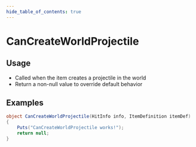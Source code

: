```yaml
---
hide_table_of_contents: true
---
```


# CanCreateWorldProjectile

## Usage

* Called when the item creates a projectile in the world
* Return a non-null value to override default behavior

## Examples

```csharp title=""
object CanCreateWorldProjectile(HitInfo info, ItemDefinition itemDef)
{
    Puts("CanCreateWorldProjectile works!");
    return null;
}
```
